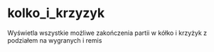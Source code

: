 # kolko_i_krzyzyk
Wyświetla wszystkie możliwe zakończenia partii w kółko i krzyżyk z podziałem na wygranych i remis
